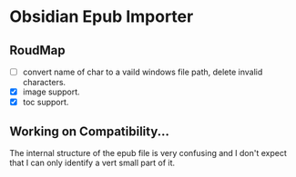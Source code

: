 # Obsidian Epub Importer

## RoudMap

- [ ] convert name of char to a vaild windows file path, delete invalid characters.
- [x] image support.
- [x] toc support.

## Working on Compatibility...

The internal structure of the epub file is very confusing and I don't expect that I can only identify a vert small part of it.